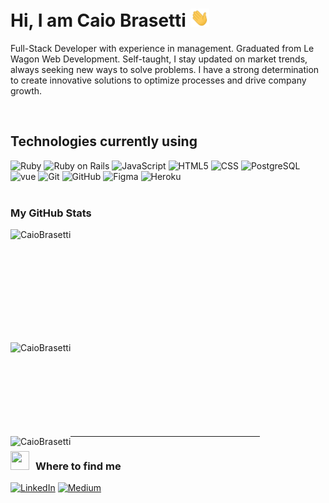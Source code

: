 <!-- Header -->

<h1>Hi, I am Caio Brasetti</a> <img  src="https://raw.githubusercontent.com/ABSphreak/ABSphreak/master/gifs/Hi.gif" width="30px"></h1>

Full-Stack Developer with experience in management. Graduated from Le Wagon Web Development. Self-taught, I stay updated on market trends, always seeking new ways to solve problems. I have a strong determination to create innovative solutions to optimize processes and drive company growth.

<br>

<!-- Technologies -->
## Technologies currently using

<div>
  <img  alt="Ruby" src="https://img.shields.io/badge/Ruby-CC342D?style=for-the-badge&logo=ruby&logoColor=white"/>
  <img  alt="Ruby on Rails" src="https://img.shields.io/badge/Ruby_on_Rails-CC0000?style=for-the-badge&logo=ruby-on-rails&logoColor=white"/>
  <img  alt="JavaScript" src="https://img.shields.io/badge/javascript-%23323330.svg?style=for-the-badge&logo=javascript&logoColor=%23F7DF1E"/>
  <img  alt="HTML5" src="https://img.shields.io/badge/HTML5-E34F26?style=for-the-badge&logo=html5&logoColor=white"/>
  <img  alt="CSS" src="https://img.shields.io/badge/CSS3-1572B6?style=for-the-badge&logo=css3&logoColor=white"/>  
  <img  alt="PostgreSQL" src="https://img.shields.io/badge/PostgreSQL-316192?style=for-the-badge&logo=postgresql&logoColor=white"/>
  <img  alt="vue" src="https://img.shields.io/badge/Vue.js-35495E?style=for-the-badge&logo=vue.js&logoColor=4FC08D"/> 
  <img  alt="Git" src ="https://img.shields.io/badge/GIT-E44C30?style=for-the-badge&logo=git&logoColor=white"/>
  <img  alt="GitHub" src ="https://img.shields.io/badge/GitHub-100000?style=for-the-badge&logo=github&logoColor=white"/>
  <img  alt="Figma" src="https://img.shields.io/badge/Figma-F24E1E?style=for-the-badge&logo=figma&logoColor=white"/>
  <img  alt="Heroku" src ="https://img.shields.io/badge/Heroku-430098?style=for-the-badge&logo=heroku&logoColor=white"/>
</div>
<br>

<!-- My Stats -->
<h3>My GitHub Stats</h3>

<p>&nbsp;<img align="left" src="https://github-readme-stats.vercel.app/api?username=CaioBrasetti&show_icons=true&theme=dark&locale=en" alt="CaioBrasetti" /></p>
<br><br><br><br><br><br><br><br>

<!-- Most used Languages -->
<p><img align="left" src="https://github-readme-stats.vercel.app/api/top-langs?username=CaioBrasetti&show_icons=true&theme=dark&locale=en&layout=compact" alt="CaioBrasetti" /></p>
<br><br><br><br><br><br><br><br>


<p><img align="left" src="https://github-readme-streak-stats.herokuapp.com/?user=CaioBrasetti&theme=dark" alt="CaioBrasetti" /></p>
<hr width="60%" >

<h3><img src="https://media.giphy.com/media/iY8CRBdQXODJSCERIr/giphy.gif" width="30" height="30" style="margin-right: 10px;">Where to find me</h3>
<p><a href="https://www.linkedin.com/in/caiobrasetti/" target="_blank"><img alt="LinkedIn" src="https://img.shields.io/badge/linkedin-%230077B5.svg?&style=for-the-badge&logo=linkedin&logoColor=white" /></a> <a href="https://api.whatsapp.com/send?phone=5511996521572&text=Ol%C3%A1%20Caio,%20vim%20pelo%20seu%20GitHub!" target="_blank"><img alt="Medium" src="https://img.shields.io/badge/WhatsApp-25D366?style=for-the-badge&logo=whatsapp&logoColor=white" /></a>
</p>

